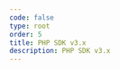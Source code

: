 ```yaml
---
code: false
type: root
order: 5
title: PHP SDK v3.x
description: PHP SDK v3.x
---
```

<RedirectToFirstChild />
